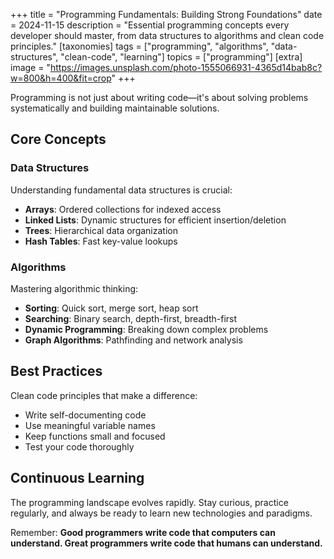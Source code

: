 +++
title = "Programming Fundamentals: Building Strong Foundations"
date = 2024-11-15
description = "Essential programming concepts every developer should master, from data structures to algorithms and clean code principles."
[taxonomies]
tags = ["programming", "algorithms", "data-structures", "clean-code", "learning"]
topics = ["programming"]
[extra]
image = "https://images.unsplash.com/photo-1555066931-4365d14bab8c?w=800&h=400&fit=crop"
+++

Programming is not just about writing code—it's about solving problems systematically and building maintainable solutions.

## Core Concepts

### Data Structures
Understanding fundamental data structures is crucial:
- **Arrays**: Ordered collections for indexed access
- **Linked Lists**: Dynamic structures for efficient insertion/deletion
- **Trees**: Hierarchical data organization
- **Hash Tables**: Fast key-value lookups

### Algorithms
Mastering algorithmic thinking:
- **Sorting**: Quick sort, merge sort, heap sort
- **Searching**: Binary search, depth-first, breadth-first
- **Dynamic Programming**: Breaking down complex problems
- **Graph Algorithms**: Pathfinding and network analysis

## Best Practices

Clean code principles that make a difference:
- Write self-documenting code
- Use meaningful variable names
- Keep functions small and focused
- Test your code thoroughly

## Continuous Learning

The programming landscape evolves rapidly. Stay curious, practice regularly, and always be ready to learn new technologies and paradigms.

Remember: **Good programmers write code that computers can understand. Great programmers write code that humans can understand.**
